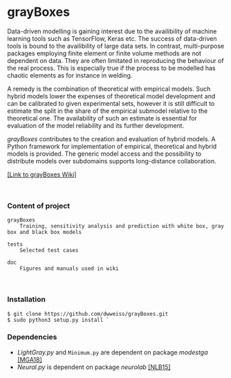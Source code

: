# grayBoxes

Data-driven modelling is gaining interest due to the availibility of machine learning tools such as TensorFlow, Keras etc. The success of data-driven tools is bound to the availibility of large data sets. In contrast, multi-purpose packages employing finite element or finite volume methods are not dependent on data. They are often limitated in reproducing the behaviour of the real process. This is especially true if the process to be modelled has chaotic elements as for instance in welding.

A remedy is the combination of theoretical with empirical models. Such hybrid models lower the expenses of theoretical model development and can be calibrated to given experimental sets, however it is still difficult to estimate the split in the share of the empirical submodel relative to the theoretical one. The availability of such an estimate is essential for evaluation of the model reliability and its further development.

_grayBoxes_ contributes to the creation and evaluation of hybrid models. A Python framework for implementation of empirical, theoretical and hybrid models is provided. The generic model access and the possibility to distribute models over subdomains supports long-distance collaboration.

[[Link to grayBoxes Wiki]](https://github.com/dwweiss/grayBoxes/wiki)

<br>

### Content of project 

    grayBoxes
        Training, sensitivity analysis and prediction with white box, gray box and black box models

    tests
        Selected test cases

    doc
        Figures and manuals used in wiki
        

### Installation

    $ git clone https://github.com/dwweiss/grayBoxes.git
    $ sudo python3 setup.py install `

### Dependencies

- _LightGray.py_ and `Minimum.py` are dependent on package _modestga_ [[MGA18]](https://github.com/dwweiss/grayBoxes/wiki/References#mga18)
- _Neural.py_ is dependent on package _neurolab_ [[NLB15]](https://github.com/dwweiss/grayBoxes/wiki/References#nlb15)
